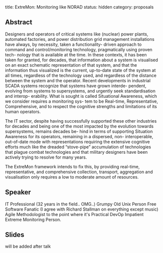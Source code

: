 title: ExtreMon: Monitoring like NORAD
status: hidden
category: proposals

Abstract
---------
Designers and operators of critical systems like (nuclear) power plants, automated factories, and
power distribution grid management installations have always, by necessity, taken a functionality-
driven approach to command and control/monitoring technology, pragmatically using proven tech-
nology that is available at the time.
In these contexts, it has been taken for granted, for decades, that information about a system
is visualised on an exact schematic representation of that system, and that the information thus
visualized is the current, up-to-date state of the system at all times, regardless of the technology
used, and regardless of the distance between the system and the operator.
Recent developments in industrial SCADA systems recognize that systems have grown interde-
pendent, evolving from systems to supersystems, and urgently seek standardisation and interop-
erability.  What is sought is called Situational Awareness, which we consider requires a monitoring sys-
tem to be Real-time, Representative, Comprehensive, and to respect the cognitive strengths and
limitations of its human operators.

The IT sector, despite having successfully supported these other industries for decades and
being one of the most impacted by the evolution towards supersystems, remains decades be-
hind in terms of supporting Situation Awareness for its operators, remaining in a dispersed, non-
interoperable, out-of-date mode with representations requiring the extensive cognitive efforts much
like the dreaded “stove-pipe” accumulation of technologies that plague combat technologies and
that military designers have been actively trying to resolve for many years.

The ExtreMon framework intends to fix this, by providing real-time, representative, and comprehensive
collection, transport, aggregation and visualisation only requires a low to moderate amount of
resources.


Speaker
-------
IT Professional (32 years in the field.. OMG..)
Grumpy Old Unix Person
Free Software Fanatic (I agree with Richard Stallman on everything except music)
Agile Methodologist to the point where it's Practical
DevOp
Impatient Extreme Monitoring Person.

Slides
------
will be added after talk
